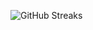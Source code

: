![GitHub Streaks](https://github-streaks-mqc9.onrender.com/streak/happilli/image?theme=midnight&cache_bust=1742886877)
